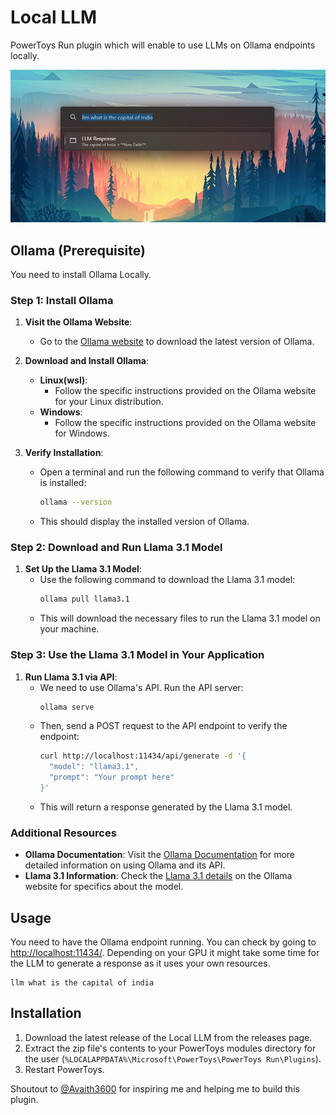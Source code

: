 # Local LLM

PowerToys Run plugin which will enable to use LLMs on Ollama endpoints locally.

![Screenshot](screenshots/screenshot1.png)
## Ollama (Prerequisite)
You need to install Ollama Locally.

### Step 1: Install Ollama

1. **Visit the Ollama Website**:
   - Go to the [Ollama website](https://ollama.com) to download the latest version of Ollama.

2. **Download and Install Ollama**:
   - **Linux(wsl)**:
     - Follow the specific instructions provided on the Ollama website for your Linux distribution.
   - **Windows**:
     - Follow the specific instructions provided on the Ollama website for Windows.

3. **Verify Installation**:
   - Open a terminal and run the following command to verify that Ollama is installed:
     ```bash
     ollama --version
     ```
   - This should display the installed version of Ollama.

### Step 2: Download and Run Llama 3.1 Model
1. **Set Up the Llama 3.1 Model**:
   - Use the following command to download the Llama 3.1 model:
     ```bash
     ollama pull llama3.1
     ```
   - This will download the necessary files to run the Llama 3.1 model on your machine.

### Step 3: Use the Llama 3.1 Model in Your Application

1. **Run Llama 3.1 via API**:
   - We need to use Ollama's API. Run the API server:
     ```bash
     ollama serve
     ```
   - Then, send a POST request to the API endpoint to verify the endpoint:
     ```bash
     curl http://localhost:11434/api/generate -d '{
       "model": "llama3.1",
       "prompt": "Your prompt here"
     }'
     ```
   - This will return a response generated by the Llama 3.1 model.

### Additional Resources

- **Ollama Documentation**: Visit the [Ollama Documentation](https://ollama.com/docs) for more detailed information on using Ollama and its API.
- **Llama 3.1 Information**: Check the [Llama 3.1 details](https://ollama.com/models/llama3.1) on the Ollama website for specifics about the model.

## Usage
You need to have the Ollama endpoint running. You can check by going to [http://localhost:11434/](http://localhost:11434/). Depending on your GPU it might take some time for the LLM to generate a response as it uses your own resources.
```
llm what is the capital of india
```

## Installation
1. Download the latest release of the Local LLM from the releases page.
2. Extract the zip file's contents to your PowerToys modules directory for the user (`%LOCALAPPDATA%\Microsoft\PowerToys\PowerToys Run\Plugins`).
3. Restart PowerToys.

Shoutout to [@Avaith3600](https://github.com/Advaith3600) for inspiring me and helping me to build this plugin.
